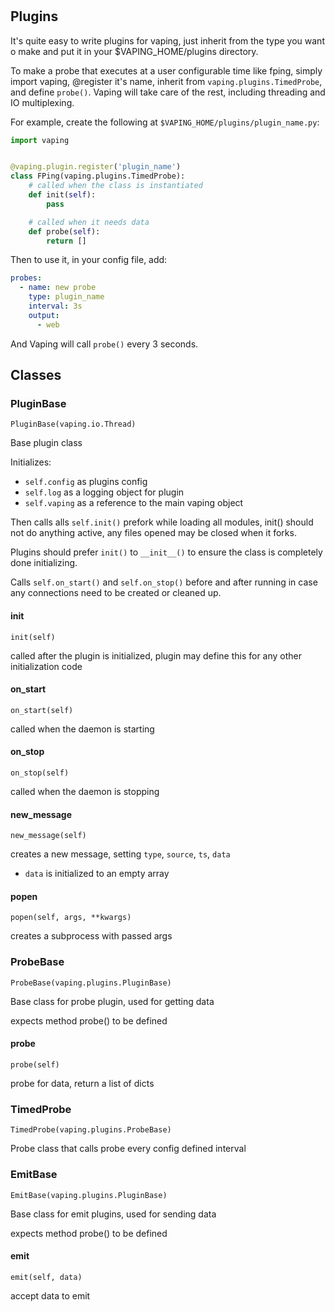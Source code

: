 
#

## Plugins

It's quite easy to write plugins for vaping, just inherit from the type you
want o make and put it in your $VAPING_HOME/plugins directory.

To make a probe that executes at a user configurable time like fping, simply
import vaping, @register it's name, inherit from `vaping.plugins.TimedProbe`,
and define `probe()`. Vaping will take care of the rest, including threading
and IO multiplexing.

For example, create the following at `$VAPING_HOME/plugins/plugin_name.py`:

```py
import vaping


@vaping.plugin.register('plugin_name')
class FPing(vaping.plugins.TimedProbe):
    # called when the class is instantiated
    def init(self):
        pass

    # called when it needs data
    def probe(self):
        return []

```

Then to use it, in your config file, add:

```yaml
probes:
  - name: new probe
    type: plugin_name
    interval: 3s
    output:
      - web
```

And Vaping will call `probe()` every 3 seconds.


## Classes

### PluginBase

```
PluginBase(vaping.io.Thread)
```

Base plugin class

Initializes:

- `self.config` as plugins config
- `self.log` as a logging object for plugin
- `self.vaping` as a reference to the main vaping object

Then calls alls `self.init()` prefork while loading all modules, init() should
not do anything active, any files opened may be closed when it forks.

Plugins should prefer `init()` to `__init__()` to ensure the class is
completely done initializing.

Calls `self.on_start()` and `self.on_stop()` before and after running in
case any connections need to be created or cleaned up.

#### init

```
init(self)
```

called after the plugin is initialized, plugin may define this for any
other initialization code

#### on_start

```
on_start(self)
```

called when the daemon is starting

#### on_stop

```
on_stop(self)
```

called when the daemon is stopping

#### new_message

```
new_message(self)
```

creates a new message, setting `type`, `source`, `ts`, `data`
- `data` is initialized to an empty array

#### popen

```
popen(self, args, **kwargs)
```

creates a subprocess with passed args


### ProbeBase

```
ProbeBase(vaping.plugins.PluginBase)
```

Base class for probe plugin, used for getting data

expects method probe() to be defined

#### probe

```
probe(self)
```

probe for data, return a list of dicts


### TimedProbe

```
TimedProbe(vaping.plugins.ProbeBase)
```

Probe class that calls probe every config defined interval


### EmitBase

```
EmitBase(vaping.plugins.PluginBase)
```

Base class for emit plugins, used for sending data

expects method probe() to be defined

#### emit

```
emit(self, data)
```

accept data to emit 


